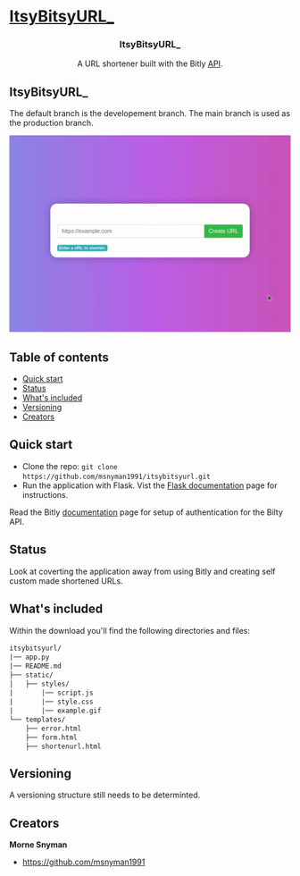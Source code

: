 <p align="center">
  <a href="https://github.com/msnyman1991/itsybitsyurl/">
    <h1>ItsyBitsyURL_</h1>
  </a>
</p>

<h3 align="center">ItsyBitsyURL_</h3>

<p align="center">
  A URL shortener built with the Bitly <a href="https://dev.bitly.com/">API</a>. 
</p>

## ItsyBitsyURL_

The default branch is the developement branch. The main branch is used as the production branch.

<p align="center">
    <img src="https://github.com/msnyman1991/itsybitsyurl/blob/main/static/styles/example.gif?raw=true" alt="centered image" />
</p>

## Table of contents

- [Quick start](#quick-start)
- [Status](#status)
- [What's included](#whats-included)
- [Versioning](#versioning)
- [Creators](#creators)

## Quick start

- Clone the repo: `git clone https://github.com/msnyman1991/itsybitsyurl.git`
- Run the application with Flask. Vist the <a href="https://flask.palletsprojects.com/en/2.0.x/cli/">Flask documentation</a> page for instructions.

Read the Bitly <a href="https://dev.bitly.com/">documentation</a> page for setup of authentication for the Bilty API.

## Status
Look at coverting the application away from using Bitly and creating self custom made shortened URLs.

## What's included

Within the download you'll find the following directories and files:

```text
itsybitsyurl/
|── app.py
|── README.md
├── static/
│   ├── styles/
|       |── script.js
|       |── style.css
|       |── example.gif
└── templates/
    ├── error.html
    ├── form.html
    ├── shortenurl.html
```
## Versioning

A versioning structure still needs to be determinted.

## Creators

**Morne Snyman**

- <https://github.com/msnyman1991>